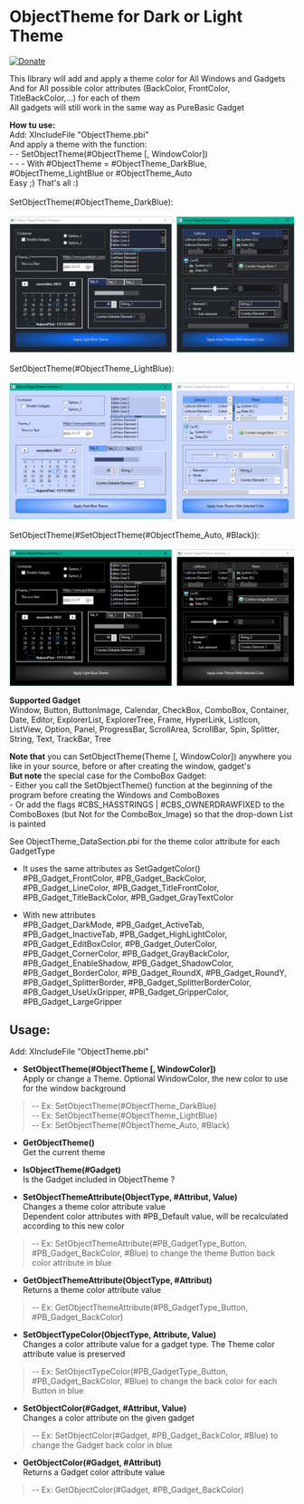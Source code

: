 # ObjectTheme for Dark or Light Theme

[![Donate](https://img.shields.io/badge/Donate-PayPal-green.svg)](https://www.paypal.com/donate/?cmd=_s-xclick&hosted_button_id=9WZ5EDAMPH6SE)

This library will add and apply a theme color for All Windows and Gadgets<br>
And for All possible color attributes (BackColor, FrontColor, TitleBackColor,...) for each of them<br>
All gadgets will still work in the same way as PureBasic Gadget<br>
     
**How tu use:**<br>
   Add: XIncludeFile "ObjectTheme.pbi"<br>
   And apply a theme with the function:<br>
      - - SetObjectTheme(#ObjectTheme [, WindowColor])<br>
         - - - With #ObjectTheme = #ObjectTheme_DarkBlue, #ObjectTheme_LightBlue or #ObjectTheme_Auto<br>
   Easy ;) That's all :)<br>
<br>
SetObjectTheme(#ObjectTheme_DarkBlue):<br>
<br>
![Alt text](/Images/ObjectTheme_DarkBlue.png?raw=true "ObjectTheme_DarkBlue")<br>
<br>
SetObjectTheme(#ObjectTheme_LightBlue):<br>
<br>
![Alt text](/Images/ObjectTheme_LightBlue.png?raw=true "ObjectTheme_LightBlue")<br>
<br>
SetObjectTheme(#SetObjectTheme(#ObjectTheme_Auto, #Black)):<br>
<br>
![Alt text](/Images/ObjectTheme_Auto_Black.png?raw=true "ObjectTheme_LightBlue")<br>

**Supported Gadget**<br>
   Window, Button, ButtonImage, Calendar, CheckBox, ComboBox, Container, Date, Editor, ExplorerList, ExplorerTree, Frame, HyperLink, ListIcon, ListView, Option, Panel, ProgressBar, ScrollArea, ScrollBar, Spin, Splitter, String, Text, TrackBar, Tree<br>   
  
**Note that** you can SetObjectTheme(Theme [, WindowColor]) anywhere you like in your source, before or after creating the window, gadget's<br>
   **But note** the special case for the ComboBox Gadget:<br> 
         - Either you call the SetObjectTheme() function at the beginning of the program before creating the Windows and ComboBoxes<br>
         - Or add the flags #CBS_HASSTRINGS | #CBS_OWNERDRAWFIXED to the ComboBoxes (but Not for the ComboBox_Image) so that the drop-down List is painted<br>

 See ObjectTheme_DataSection.pbi for the theme color attribute for each GadgetType<br>
- It uses the same attributes as SetGadgetColor()<br>
#PB_Gadget_FrontColor, #PB_Gadget_BackColor, #PB_Gadget_LineColor, #PB_Gadget_TitleFrontColor, #PB_Gadget_TitleBackColor, #PB_Gadget_GrayTextColor<br>

- With new attributes<br>
#PB_Gadget_DarkMode, #PB_Gadget_ActiveTab, #PB_Gadget_InactiveTab, #PB_Gadget_HighLightColor, #PB_Gadget_EditBoxColor, #PB_Gadget_OuterColor, #PB_Gadget_CornerColor, #PB_Gadget_GrayBackColor, #PB_Gadget_EnableShadow, #PB_Gadget_ShadowColor, #PB_Gadget_BorderColor, #PB_Gadget_RoundX, #PB_Gadget_RoundY, #PB_Gadget_SplitterBorder, #PB_Gadget_SplitterBorderColor, #PB_Gadget_UseUxGripper, #PB_Gadget_GripperColor, #PB_Gadget_LargeGripper<br>

## Usage:
Add: XIncludeFile "ObjectTheme.pbi"<br>
 - **SetObjectTheme(#ObjectTheme [, WindowColor])**<br>
Apply or change a Theme. Optional WindowColor, the new color to use for the window background<br>
>  -- Ex: SetObjectTheme(#ObjectTheme_DarkBlue)<br>
>  -- Ex: SetObjectTheme(#ObjectTheme_LightBlue)<br>
>  -- Ex: SetObjectTheme(#ObjectTheme_Auto, #Black)<br>

 - **GetObjectTheme()**<br>
Get the current theme<br>

 - **IsObjectTheme(#Gadget)**<br>
Is the Gadget included in ObjectTheme ?<br>

 - **SetObjectThemeAttribute(ObjectType, #Attribut, Value)**<br>
Changes a theme color attribute value<br>
Dependent color attributes with #PB_Default value, will be recalculated according to this new color<br>
>  -- Ex: SetObjectThemeAttribute(#PB_GadgetType_Button, #PB_Gadget_BackColor, #Blue) to change the theme Button back color attribute in blue<br>

 - **GetObjectThemeAttribute(ObjectType, #Attribut)**<br>
Returns a theme color attribute value<br>
>  -- Ex: GetObjectThemeAttribute(#PB_GadgetType_Button, #PB_Gadget_BackColor)<br>

 - **SetObjectTypeColor(ObjectType, Attribute, Value)**<br>
Changes a color attribute value for a gadget type. The Theme color attribute value is preserved<br>
>  -- Ex: SetObjectTypeColor(#PB_GadgetType_Button, #PB_Gadget_BackColor, #Blue) to change the back color for each Button in blue<br>

 - **SetObjectColor(#Gadget, #Attribut, Value)**<br>
Changes a color attribute on the given gadget<br>
>  -- Ex: SetObjectColor(#Gadget, #PB_Gadget_BackColor, #Blue) to change the Gadget back color in blue<br>

 - **GetObjectColor(#Gadget, #Attribut)**<br>
Returns a Gadget color attribute value<br>
>  -- Ex: GetObjectColor(#Gadget, #PB_Gadget_BackColor)<br>
